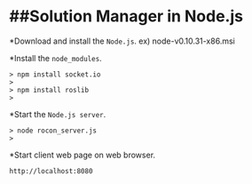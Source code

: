 ##Solution Manager in Node.js
=========================

*Download and install the ```Node.js```. ex) node-v0.10.31-x86.msi

*Install the ```node_modules```.
```
> npm install socket.io
> 
> npm install roslib
>
```

*Start the  ```Node.js server```.
```
> node rocon_server.js
>
```

*Start client web page on web browser.
```
http://localhost:8080
```
